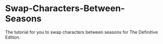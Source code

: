 # Swap-Characters-Between-Seasons
The tutorial for you to swap characters between seasons for The Definitive Edition.
